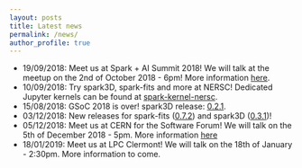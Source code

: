 ```yaml
---
layout: posts
title: Latest news
permalink: /news/
author_profile: true
---
```


- 19/09/2018: Meet us at Spark + AI Summit 2018! We will talk at the meetup on the 2nd of October 2018 - 6pm! More information [here](https://databricks.com/sparkaisummit/europe/schedule).
- 10/09/2018: Try spark3D, spark-fits and more at NERSC! Dedicated Jupyter kernels can be found at [spark-kernel-nersc](https://github.com/astrolabsoftware/spark-kernel-nersc).
- 15/08/2018: GSoC 2018 is over! spark3D release: [0.2.1](https://github.com/astrolabsoftware/spark3D/releases/tag/0.2.1).
- 03/12/2018: New releases for spark-fits ([0.7.2](https://github.com/astrolabsoftware/spark-fits/releases/tag/0.7.2)) and spark3D ([0.3.1](https://github.com/astrolabsoftware/spark3D/releases/tag/0.3.1))!
- 05/12/2018: Meet us at CERN for the Software Forum! We will talk on the 5th of December 2018 - 5pm. More information [here](https://indico.cern.ch/event/754811/)
- 18/01/2019: Meet us at LPC Clermont! We will talk on the 18th of January - 2:30pm. More information to come.
